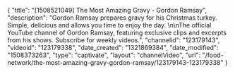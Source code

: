 {
    "title": "[1508521049] The Most Amazing Gravy - Gordon Ramsay",
    "description": "Gordon Ramsay prepares gravy for his Christmas turkey. Simple, delicious and allows you time to enjoy the day. \n\nThe official YouTube channel of Gordon Ramsay, featuring exclusive clips and excerpts from his shows. Subscribe for weekly videos.",
    "channelid": "123179143",
    "videoid": "123179338",
    "date_created": "1321869384",
    "date_modified": "1508373263",
    "type": "captivate",
    "layout": "channelVideo",
    "url": "\/food-network\/the-most-amazing-gravy-gordon-ramsay\/123179143-123179338"
}
